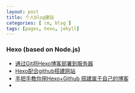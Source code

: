 ```yaml
---
layout: post
title: 个人blog建站
categories: [ cm, blog ]
tags: [pages, hexo, jekyll]
---
```




### Hexo (based on Node.js)

* [通过Git将Hexo博客部署到服务器](https://www.jianshu.com/p/e03e363713f9)
* [Hexo配合github搭建网站](https://www.jianshu.com/p/3e6083a2b498)
* [手把手教你用Hexo+Github 搭建属于自己的博客](https://blog.csdn.net/gdutxiaoxu/article/details/53576018)
* []()














































































